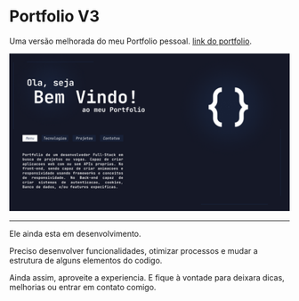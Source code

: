 # Portfolio V3
Uma versão melhorada do meu Portfolio pessoal.
[link do portfolio](https://ferreirointz.github.io/portfolio-v3).


![menu do meu portfolio](menu.png)


---


Ele ainda esta em desenvolvimento. 

Preciso desenvolver funcionalidades, otimizar processos e mudar a estrutura de alguns elementos do codigo.


Ainda assim, aproveite a experiencia. E fique à vontade para deixara dicas, melhorias ou entrar em contato comigo.



